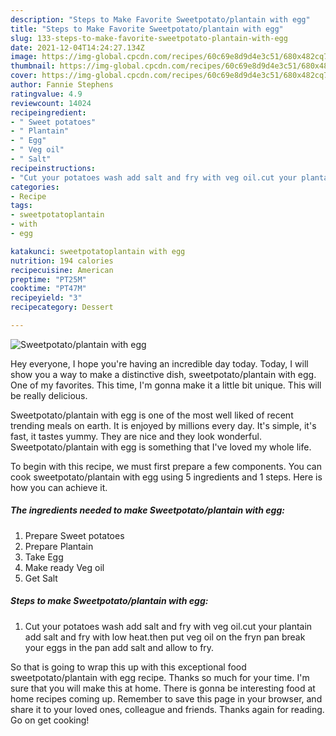 ```yaml
---
description: "Steps to Make Favorite Sweetpotato/plantain with egg"
title: "Steps to Make Favorite Sweetpotato/plantain with egg"
slug: 133-steps-to-make-favorite-sweetpotato-plantain-with-egg
date: 2021-12-04T14:24:27.134Z
image: https://img-global.cpcdn.com/recipes/60c69e8d9d4e3c51/680x482cq70/sweetpotatoplantain-with-egg-recipe-main-photo.jpg
thumbnail: https://img-global.cpcdn.com/recipes/60c69e8d9d4e3c51/680x482cq70/sweetpotatoplantain-with-egg-recipe-main-photo.jpg
cover: https://img-global.cpcdn.com/recipes/60c69e8d9d4e3c51/680x482cq70/sweetpotatoplantain-with-egg-recipe-main-photo.jpg
author: Fannie Stephens
ratingvalue: 4.9
reviewcount: 14024
recipeingredient:
- " Sweet potatoes"
- " Plantain"
- " Egg"
- " Veg oil"
- " Salt"
recipeinstructions:
- "Cut your potatoes wash add salt and fry with veg oil.cut your plantain add salt and fry with low heat.then put veg oil on the fryn pan break your eggs in the pan add salt and allow to fry."
categories:
- Recipe
tags:
- sweetpotatoplantain
- with
- egg

katakunci: sweetpotatoplantain with egg 
nutrition: 194 calories
recipecuisine: American
preptime: "PT25M"
cooktime: "PT47M"
recipeyield: "3"
recipecategory: Dessert

---
```



![Sweetpotato/plantain with egg](https://img-global.cpcdn.com/recipes/60c69e8d9d4e3c51/680x482cq70/sweetpotatoplantain-with-egg-recipe-main-photo.jpg)

Hey everyone, I hope you're having an incredible day today. Today, I will show you a way to make a distinctive dish, sweetpotato/plantain with egg. One of my favorites. This time, I'm gonna make it a little bit unique. This will be really delicious.



Sweetpotato/plantain with egg is one of the most well liked of recent trending meals on earth. It is enjoyed by millions every day. It's simple, it's fast, it tastes yummy. They are nice and they look wonderful. Sweetpotato/plantain with egg is something that I've loved my whole life.


To begin with this recipe, we must first prepare a few components. You can cook sweetpotato/plantain with egg using 5 ingredients and 1 steps. Here is how you can achieve it.

<!--inarticleads1-->

##### The ingredients needed to make Sweetpotato/plantain with egg:

1. Prepare  Sweet potatoes
1. Prepare  Plantain
1. Take  Egg
1. Make ready  Veg oil
1. Get  Salt




<!--inarticleads2-->

##### Steps to make Sweetpotato/plantain with egg:

1. Cut your potatoes wash add salt and fry with veg oil.cut your plantain add salt and fry with low heat.then put veg oil on the fryn pan break your eggs in the pan add salt and allow to fry.




So that is going to wrap this up with this exceptional food sweetpotato/plantain with egg recipe. Thanks so much for your time. I'm sure that you will make this at home. There is gonna be interesting food at home recipes coming up. Remember to save this page in your browser, and share it to your loved ones, colleague and friends. Thanks again for reading. Go on get cooking!
